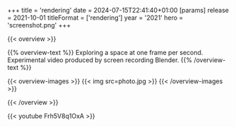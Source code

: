 +++
title = 'rendering'
date = 2024-07-15T22:41:40+01:00
[params]
    release = 2021-10-01
    titleFormat = ['rendering']
    year = '2021'
    hero = 'screenshot.png'
+++

{{< overview >}}

{{% overview-text %}}
Exploring a space at one frame per second. Experimental video produced by screen recording Blender.
{{% /overview-text %}}

{{< overview-images >}}
{{< img src=photo.jpg >}}
{{< /overview-images >}}

{{< /overview >}}

{{< youtube Frh5V8q1OxA >}}
